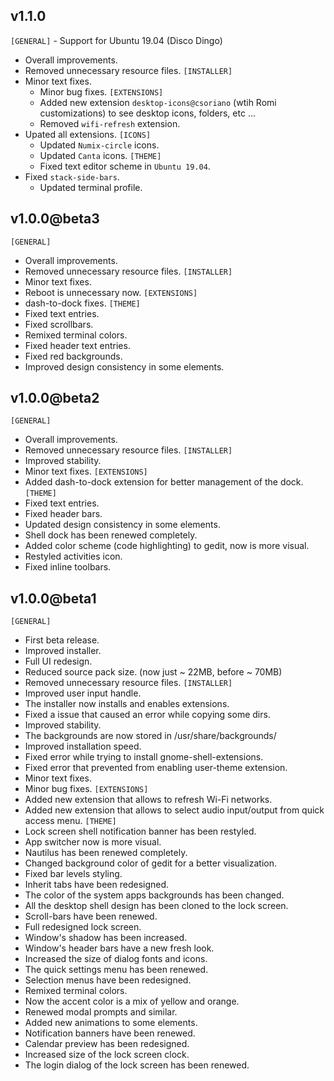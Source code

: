 ## v1.1.0
`[GENERAL]`
	- Support for Ubuntu 19.04 (Disco Dingo)
  - Overall improvements.
  - Removed unnecessary resource files.
`[INSTALLER]`
  - Minor text fixes.
	- Minor bug fixes.
`[EXTENSIONS]`
	- Added new extension `desktop-icons@csoriano` (wtih Romi customizations) to see desktop icons, folders, etc ...
	- Removed `wifi-refresh` extension.
  - Upated all extensions.
`[ICONS]`
	- Updated `Numix-circle` icons.
	- Updated `Canta` icons.
`[THEME]`
	- Fixed text editor scheme in `Ubuntu 19.04`.
  - Fixed `stack-side-bars`.
	- Updated terminal profile.

## v1.0.0@beta3
`[GENERAL]`
  - Overall improvements.
  - Removed unnecessary resource files.
`[INSTALLER]`
  - Minor text fixes.
  - Reboot is unnecessary now.
`[EXTENSIONS]`
  - dash-to-dock fixes.
`[THEME]`
  - Fixed text entries.
  - Fixed scrollbars.
  - Remixed terminal colors.
  - Fixed header text entries.
  - Fixed red backgrounds.
  - Improved design consistency in some elements.

## v1.0.0@beta2
`[GENERAL]`
  - Overall improvements.
  - Removed unnecessary resource files.
`[INSTALLER]`
  - Improved stability.
  - Minor text fixes.
`[EXTENSIONS]`
  - Added dash-to-dock extension for better management of the dock.
`[THEME]`
  - Fixed text entries.
  - Fixed header bars.
  - Updated design consistency in some elements.
  - Shell dock has been renewed completely.
  - Added color scheme (code highlighting) to gedit, now is more visual.
  - Restyled activities icon.
  - Fixed inline toolbars.

## v1.0.0@beta1
`[GENERAL]`
  - First beta release.
  - Improved installer.
  - Full UI redesign.
  - Reduced source pack size. (now just ~ 22MB, before ~ 70MB)
  - Removed unnecessary resource files.
`[INSTALLER]`
  - Improved user input handle.
  - The installer now installs and enables extensions.
  - Fixed a issue that caused an error while copying some dirs.
  - Improved stability.
  - The backgrounds are now stored in /usr/share/backgrounds/
  - Improved installation speed.
  - Fixed error while trying to install gnome-shell-extensions.
  - Fixed error that prevented from enabling user-theme extension.
  - Minor text fixes.
  - Minor bug fixes.
`[EXTENSIONS]`
  - Added new extension that allows to refresh Wi-Fi networks.
  - Added new extension that allows to select audio input/output from
    quick access menu.
`[THEME]`
  - Lock screen shell notification banner has been restyled.
  - App switcher now is more visual.
  - Nautilus has been renewed completely.
  - Changed background color of gedit for a better visualization.
  - Fixed bar levels styling.
  - Inherit tabs have been redesigned.
  - The color of the system apps backgrounds has been changed.
  - All the desktop shell design has been cloned to the lock screen.
  - Scroll-bars have been renewed.
  - Full redesigned lock screen.
  - Window's shadow has been increased.
  - Window's header bars have a new fresh look.
  - Increased the size of dialog fonts and icons.
  - The quick settings menu has been renewed.
  - Selection menus have been redesigned.
  - Remixed terminal colors.
  - Now the accent color is a mix of yellow and orange.
  - Renewed modal prompts and similar.
  - Added new animations to some elements.
  - Notification banners have been renewed.
  - Calendar preview has been redesigned.
  - Increased size of the lock screen clock.
  - The login dialog of the lock screen has been renewed.
